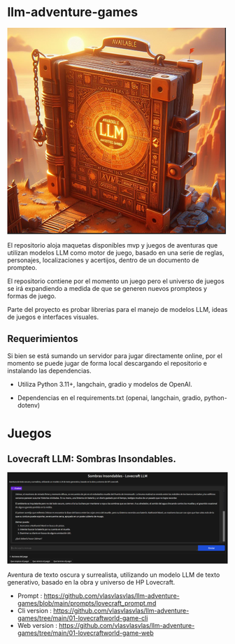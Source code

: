 # llm-adventure-games

<img src="media/image-llm-adventure-games.png" width="500">

El repositorio aloja maquetas disponibles mvp y juegos de aventuras que utilizan modelos LLM como motor de juego, basado en una serie de reglas, personajes, localizaciones y acertijos, dentro de un documento de prompteo.

El repositorio contiene por el momento un juego pero el universo de juegos se irá expandiendo a medida de que se generen nuevos prompteos y formas de juego.

Parte del proyecto es probar librerias para el manejo de modelos LLM, ideas de juegos e interfaces visuales.

## Requerimientos

Si bien se está sumando un servidor para jugar directamente online, por el momento se puede jugar de forma local descargando el repositorio e instalando las dependencias.

- Utiliza Python 3.11+, langchain, gradio y modelos de OpenAI.

- Dependencias en el requirements.txt (openai, langchain, gradio, python-dotenv)

# Juegos 

## Lovecraft LLM: Sombras Insondables.

![Alt text](media/image-lovecraft.png)

Aventura de texto oscura y surrealista, utilizando un modelo LLM de texto generativo, basado en la obra y universo de HP Lovecraft.

- Prompt : https://github.com/vlasvlasvlas/llm-adventure-games/blob/main/prompts/lovecraft_prompt.md
- Cli version : https://github.com/vlasvlasvlas/llm-adventure-games/tree/main/01-lovecraftworld-game-cli
- Web version : https://github.com/vlasvlasvlas/llm-adventure-games/tree/main/01-lovecraftworld-game-web

